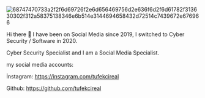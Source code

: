 ![68747470733a2f2f6d69726f2e6d656469756d2e636f6d2f6d61782f313630302f312a58375138346e6b514e3144694658432d72514c7439672e676966](https://user-images.githubusercontent.com/88103160/136846267-906aa417-ff07-4f38-9140-10c4b2f07ca0.gif)


Hi there 👋
I have been on Social Media since 2019, I switched to Cyber Security / Software in 2020.

Cyber Security Specialist and I am a Social Media Specialist.

my social media accounts:

İnstagram: https://instagram.com/tufekcireal

Github: https://github.com/tufekcireal
